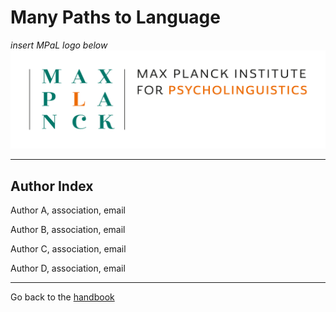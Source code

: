 # Many Paths to Language

*insert MPaL logo below* <!-- Also keep mpi logo? -->
![insert MPaL image here](./MPIfPL_logo_regular.png)

---

## Author Index

Author A, association, email

Author B, association, email

Author C, association, email

Author D, association, email

---

Go back to the [handbook](./MPaL_handbook.md)